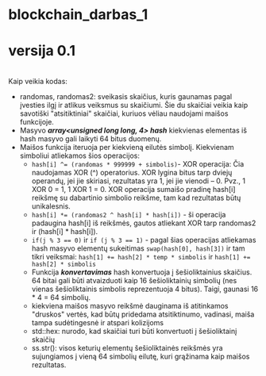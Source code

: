 # blockchain_darbas_1
# versija 0.1

<br> Kaip veikia kodas: 
* randomas, randomas2: sveikasis skaičius, kuris gaunamas pagal įvesties ilgį ir atlikus veiksmus su skaičiumi. Šie du skaičiai veikia kaip savotiški "atsitiktiniai" skaičiai, kuriuos vėliau naudojami maišos funkcijoje.
* Masyvo ***array<unsigned long long, 4> hash***  kiekvienas elementas iš hash masyvo gali laikyti 64 bitus duomenų.
* Maišos funkcija iteruoja per kiekvieną eilutės simbolį. Kiekvienam simboliui atliekamos šios operacijos: 
  * ``` hash[i] ^= (randomas * 999999 + simbolis) ```- XOR operacija: Čia naudojamas XOR (^) operatorius. XOR lygina bitus tarp dviejų operandų, jei jie skiriasi, rezultatas yra 1, jei jie vienodi – 0. Pvz., 1 XOR 0 = 1, 1 XOR 1 = 0. XOR operacija sumaišo pradinę hash[i] reikšmę su dabartinio simbolio reikšme, tam kad rezultatas būtų unikalesnis.
  * ```hash[i] *= (randomas2 ^ hash[i] * hash[i])``` - ši operacija padaugina hash[i] iš reikšmės, gautos atliekant XOR tarp randomas2 ir (hash[i] * hash[i]).
  * ```if(j % 3 == 0)``` ir ```if (j % 3 == 1)``` - pagal šias operacijas atliekamas hash masyvo elementų sukeitimas ```swap(hash[0], hash[3])``` ir tam tikri veiksmai: ```hash[1] += hash[2] * temp * simbolis``` ir ```hash[1] += hash[2] * simbolis```
  * Funkcija ***konvertavimas*** hash konvertuoja į šešioliktainius skaičius. 64 bitai gali būti atvaizduoti kaip 16 šešioliktainių simbolių (nes vienas šešioliktainis simbolis reprezentuoja 4 bitus). Taigi, gaunasi 16 * 4 = 64 simbolių.
  * kiekviena maišos masyvo reikšmė dauginama iš atitinkamos "druskos" vertės, kad būtų pridedama atsitiktinumo, vadinasi, maiša tampa sudėtingesnė ir atspari kolizijoms
  * std::hex: nurodo, kad skaičiai turi būti konvertuoti į šešioliktainį skaičių
  * ss.str(): visos keturių elementų šešioliktainės reikšmės yra sujungiamos į vieną 64 simbolių eilutę, kuri grąžinama kaip maišos rezultatas.
  
